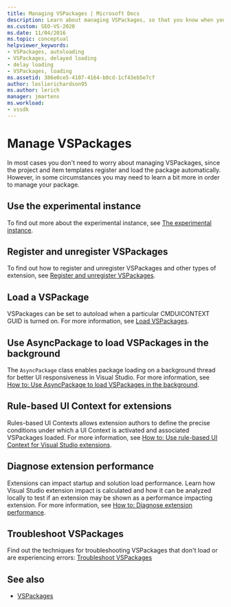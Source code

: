 ```yaml
---
title: Managing VSPackages | Microsoft Docs
description: Learn about managing VSPackages, so that you know when you can simply use the default VSPackage management provided by Visual Studio, and how and when to customize it.
ms.custom: SEO-VS-2020
ms.date: 11/04/2016
ms.topic: conceptual
helpviewer_keywords:
- VSPackages, autoloading
- VSPackages, delayed loading
- delay loading
- VSPackages, loading
ms.assetid: 386e0ce5-4107-4164-b0cd-1cf43eb5e7cf
author: leslierichardson95
ms.author: lerich
manager: jmartens
ms.workload:
- vssdk
---
```

# Manage VSPackages
In most cases you don't need to worry about managing VSPackages, since the project and item templates register and load the package automatically. However, in some circumstances you may need to learn a bit more in order to manage your package.

## Use the experimental instance
 To find out more about the experimental instance, see [The experimental instance](../extensibility/the-experimental-instance.md).

## Register and unregister VSPackages
 To find out how to register and unregister VSPackages and other types of extension, see [Register and unregister VSPackages](../extensibility/registering-and-unregistering-vspackages.md).

## Load a VSPackage
 VSPackages can be set to autoload when a particular CMDUICONTEXT GUID is turned on. For more information, see [Load VSPackages](../extensibility/loading-vspackages.md).

## Use AsyncPackage to load VSPackages in the background
 The `AsyncPackage` class enables package loading on a background thread for better UI responsiveness in Visual Studio. For more information, see [How to: Use AsyncPackage to load VSPackages in the background](../extensibility/how-to-use-asyncpackage-to-load-vspackages-in-the-background.md).

## Rule-based UI Context for extensions
 Rules-based UI Contexts allows extension authors to define the precise conditions under which a UI Context is activated and associated VSPackages loaded. For more information, see [How to: Use rule-based UI Context for Visual Studio extensions](../extensibility/how-to-use-rule-based-ui-context-for-visual-studio-extensions.md).

## Diagnose extension performance
Extensions can impact startup and solution load performance. Learn how Visual Studio extension impact is calculated and how it can be analyzed locally to test if an extension may be shown as a performance impacting extension. For more information, see [How to: Diagnose extension performance](how-to-diagnose-extension-performance.md).

## Troubleshoot VSPackages
 Find out the techniques for troubleshooting VSPackages that don't load or are experiencing errors: [Troubleshoot VSPackages](../extensibility/troubleshooting-vspackages.md)

## See also
- [VSPackages](../extensibility/internals/vspackages.md)
